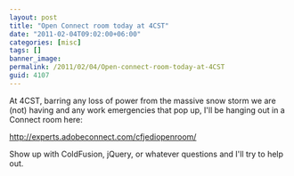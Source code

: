 ```yaml
---
layout: post
title: "Open Connect room today at 4CST"
date: "2011-02-04T09:02:00+06:00"
categories: [misc]
tags: []
banner_image: 
permalink: /2011/02/04/Open-connect-room-today-at-4CST
guid: 4107
---
```


At 4CST, barring any loss of power from the massive snow storm we are (not) having and any work emergencies that pop up, I'll be hanging out in a Connect room here:

<a href="http://experts.adobeconnect.com/cfjediopenroom/">http://experts.adobeconnect.com/cfjediopenroom/</a>

Show up with ColdFusion, jQuery, or whatever questions and I'll try to help out.
